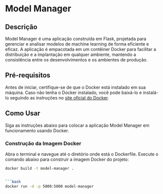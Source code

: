 # Model Manager

## Descrição

Model Manager é uma aplicação construída em Flask, projetada para gerenciar e analisar modelos de machine learning de forma eficiente e eficaz. A aplicação é empacotada em um contêiner Docker para facilitar a distribuição e a implantação em qualquer ambiente, mantendo a consistência entre os desenvolvimentos e os ambientes de produção.

## Pré-requisitos

Antes de iniciar, certifique-se de que o Docker está instalado em sua máquina. Caso não tenha o Docker instalado, você pode baixá-lo e instalá-lo seguindo as instruções no [site oficial do Docker](https://docs.docker.com/get-docker/).

## Como Usar

Siga as instruções abaixo para colocar a aplicação Model Manager em funcionamento usando Docker.

### Construção da Imagem Docker

Abra o terminal e navegue até o diretório onde está o Dockerfile. Execute o comando abaixo para construir a imagem Docker do projeto:

```bash
docker build -t model-manager .


```bash
docker run -d -p 5000:5000 model-manager